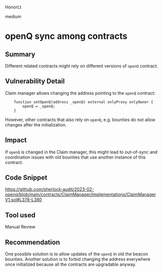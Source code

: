 HonorLt

medium

# openQ sync among contracts

## Summary

Different related contracts might rely on different versions of `openQ` contract.

## Vulnerability Detail
Claim manager allows changing the address pointing to the `openQ` contract:
```solidity
    function setOpenQ(address _openQ) external onlyProxy onlyOwner {
        openQ = _openQ;
    }
```
However, other contracts that also rely on `openQ`, e.g. bounties do not allow changes after the initialization.

## Impact

If `openQ` is changed in the Claim manager, this might lead to out-of-sync and coordination issues with old bounties that use another instance of this contract.

## Code Snippet

https://github.com/sherlock-audit/2023-02-openq/blob/main/contracts/ClaimManager/Implementations/ClaimManagerV1.sol#L378-L380

## Tool used

Manual Review

## Recommendation
One possible solution is to allow updates of the `openQ` in old the beacon bounties. Another solution is to forbid changing the address everywhere once initialized because all the contracts are upgradable anyway.
